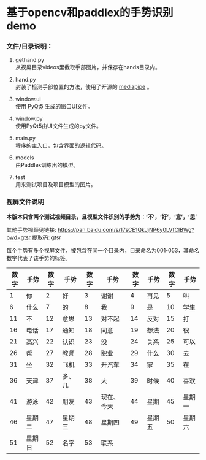 # 基于opencv和paddlex的手势识别demo

### 文件/目录说明：

1. gethand.py  
	从视屏目录videos里截取手部图片，并保存在hands目录内。 
	
2. hand.py  
    封装了检测手部位置的方法，使用了开源的 [mediapipe](https://google.github.io/mediapipe/) 。
    
3. window.ui  
   使用 [PyQt5](https://pypi.org/project/PyQt5/) 生成的窗口UI文件。
   
4. window.py  
   使用PyQt5由UI文件生成的py文件。
   
5. main.py  
   程序的主入口，包含界面的逻辑代码。

6. models  
   由Paddlex训练出的模型。

7. test  
   用来测试项目及项目模型的图片。

### 视屏文件说明

**本版本只含两个测试视频目录，且模型文件识别的手势为：‘不’，‘好’，‘意’，‘思’**

其他手势视频见链接: https://pan.baidu.com/s/17sCE1QkJjNP6y0LVfClBWg?pwd=gtsr 提取码: gtsr

每个手势有多个视屏文件，被包含在同一个目录内，目录命名为001-053，其命名数字代表了该手势的标签。  

|数字|手势|数字  |手势  |数字  |手势  |数字 |手势 |数字 |手势 |
|----| ---|---- | ---- | ----|----|----|---- |----| ----|
| 1  | 你 | 2 | 好 | 3 | 谢谢 |4 |再见 |5 |叫 |
| 6 | 什么 | 7 | 的 | 8 | 我 |9 |是 |10 |学生 |
| 11 | 不 | 12 | 意思 | 13 | 对不起 |14 |反对 |15 |打 |
| 16 | 电话 | 17 | 通知 | 18 | 同意 |19 |想法 |20 |很 |
| 21 | 高兴 | 22 | 认识 | 23 | 没 |24 |关系 |25 |可以 |
| 26 | 帮 | 27 | 教师 | 28 | 职业 |29 |什么 |30 |去 |
| 31 | 坐 | 32 | 飞机 | 33 | 开汽车 |34 |家 |35 |在 |
| 36 | 天津 | 37 | 多、几 | 38 | 大 |39 |时候 |40 |喜欢 |
| 41 | 游泳 | 42 | 朋友 | 43 | 现在、今天 |44 |星期 |45 |星期一 |
| 46 | 星期二 | 47 | 星期三 | 48 | 星期四 |49 |星期五 |50 |星期六 |
| 51 | 星期日 | 52 | 名字 | 53 | 联系 | | | | |









